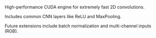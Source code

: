 High-performance CUDA engine for extremely fast 2D convolutions.  

Includes common CNN layers like ReLU and MaxPooling.  

Future extensions include batch normalization and multi-channel inputs (RGB).
